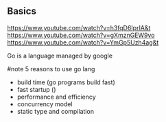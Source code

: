 ## Basics
https://www.youtube.com/watch?v=h3fqD6IprIA&t
https://www.youtube.com/watch?v=gXmznGEW9vo
https://www.youtube.com/watch?v=YmGp5Uzh4ag&t

Go is a language managed by google

#note
5 reasons to use go lang
- build time (go programs build fast)
- fast startup ()
- performance and efficiency
- concurrency model
- static type and compilation